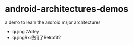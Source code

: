# android-architectures-demos
a demo to learn the android major architectures

* qujing :Volley
* qujingRx:使用了Retrofit2
